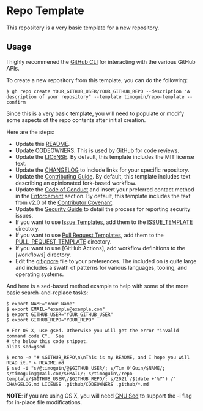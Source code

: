 # Repo Template

This repository is a very basic template for a new repository.

## Usage

I highly recommened the [GitHub CLI](https://cli.github.com) for interacting with the
various GitHub APIs.

To create a new repository from this template, you can do the following:

```
$ gh repo create YOUR_GITHUB_USER/YOUR_GITHUB_REPO --description "A description of your repository" --template timoguin/repo-template --confirm
```

Since this is a very basic template, you will need to populate or modify some aspects
of the repo contents after initial creation.

Here are the steps:

- Update this [README].
- Update [CODEOWNERS]. This is used by GitHub for code reviews.
- Update the [LICENSE]. By default, this template includes the MIT license text.
- Update the [CHANGELOG] to include links for your specific repository. 
- Update the [Contributing Guide]. By default, this template includes text describing
  an opinionated fork-based workflow.
- Update the [Code of Conduct] and insert your preferred contact method in the
  [Enforcement] section. By default, this template includes the text from v2.0 of the
  [Contributor Covenant].
- Update the [Security Guide] to detail the process for reporting security issues.
- If you want to use [Issue Templates], add them to the [ISSUE_TEMPLATE] directory.
- If you want to use [Pull Request Templates], add them to the
  [PULL_REQUEST_TEMPLATE] directory.
- If you want to use [GitHub Actions], add workflow definitions to the [workflows]
  directory.
- Edit the [gitignore] file to your preferences. The included on is quite large and
  includes a swath of patterns for various languages, tooling, and operating systems.

And here is a sed-based method example to help with some of the more basic
search-and-replace tasks:

```
$ export NAME="Your Name"
$ export EMAIL="example@example.com"
$ export GITHUB_USER="YOUR_GITHUB_USER"
$ export GITHUB_REPO="YOUR_REPO"

# For OS X, use gsed. Otherwise you will get the error "invalid command code C".  See
# the below this code snippet.
alias sed=gsed

$ echo -e "# $GITHUB_REPO\n\nThis is my README, and I hope you will READ it." > README.md
$ sed -i "s/@timoguin/@$GITHUB_USER/; s/Tim O'Guin/$NAME/; s/timoguin@gmail.com/$EMAIL/; s/timoguin\/repo-template/$GITHUB_USER\/$GITHUB_REPO/; s/2021 /$(date +'%Y') /" CHANGELOG.md LICENSE .github/CODEOWNERS .github/*.md
```

**NOTE**: if you are using OS X, you will need [GNU Sed] to support the -i flag for
in-place file modifications.


<!-- Markdown anchors -->
[README]: README.md
[CODEOWNERS]: .github/CODEOWNERS
[LICENSE]: LICENSE
[CHANGELOG]: CHANGELOG.md
[Contributing Guide]: .github/CONTRIBUTING.md
[Code of Conduct]: .github/CODE_OF_CONDUCT.md
[Enforcement]: .github/CODE_OF_CONDUCT.md#Enforcement
[Contributor Covenant]: https://www.contributor-covenant.org/version/2/0/code_of_conduct/
[Security Guide]: .github/SECURITY.md
[Issue Templates]: https://docs.github.com/en/github/building-a-strong-community/configuring-issue-templates-for-your-repository
[ISSUE_TEMPLATE]: .github/ISSUE_TEMPLATE
[Pull Request Templates]: https://docs.github.com/en/github/building-a-strong-community/creating-a-pull-request-template-for-your-repository
[PULL_REQUEST_TEMPLATE]: .github/PULL_REQUEST_TEMPLATE
[gitignore]: .gitignore
[GNU Sed]: https://formulae.brew.sh/formula/gnu-sed
